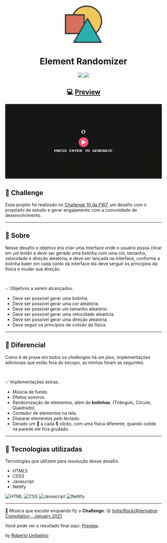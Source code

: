 <p align="center">
  <img alt="Challenge 10 - FW7" width="120" title="Challenge 10 - FW7" src=".github/logo.png" />
</p>

<h1 align="center">Element Randomizer</h1>

<p align="center">
  <a href="https://www.linkedin.com/in/roberto-umbelino-478403151/" alt="LinkedIn">
    <img src="https://img.shields.io/badge/linkedin-%230077B5.svg?&style=for-the-badge&logo=linkedin&logoColor=white" />
  </a>

  <a href="https://www.instagram.com/roberto.ubl/" alt="Instagram">
    <img src="https://img.shields.io/badge/instagram-%23E4405F.svg?&style=for-the-badge&logo=instagram&logoColor=white" />
  </a>
</p>

<h2 align="center">
  💻 <a href="https://element-randomizer.netlify.app/">Preview</a>
</h2>

![Screen](.github/screen.gif)

## 🎯 Challenge

Esse projeto foi realizado no [Challenge 10 da FW7](https://github.com/fw7-solucoes/challenges/tree/master/challenge-10), um desafio com o propósito de estudo e gerar engajamento com a comunidade de desenvolvimento.

---

## 📕 Sobre

Nesse desafio o objetivo era criar uma interface onde o usuário possa clicar em um botão e deve ser gerado uma bolinha com uma cor, tamanho, velocidade e direção aleatória, e deve ser lançada na interface, conforme a bolinha bater em cada canto da interface ela deve serguir os princípios da física e mudar sua direção.

<br/>

✅ Objetivos a serem alcançados.

- Deve ser possível gerar uma bolinha.
- Deve ser possível gerar uma cor aleatória.
- Deve ser possível gerar um tamanho aleatório.
- Deve ser possível gerar uma velocidade aleatória.
- Deve ser possível gerar uma direção aleatória.
- Deve seguir os princípios de colisão da física.

---

## 💪 Diferencial

Como é de praxe em todos os _challenges_ há um _plus_, implementações adicionais que estão fora do escopo, as minhas foram as seguintes.

<br/>

✅ Implementações extras.

- Múscia de fundo.
- Efeitos sonoros.
- Randomização de elementos, além de **bolinhas**. (Triângulo, Círculo, Quadrado).
- Contador de elementos na tela.
- Disparar elementos pelo teclado.
- Gerado um 💩 a cada **5** _clicks_, com uma física diferente, quando colide na parede ele fica grudado.

---

## 🚀 Tecnologias utilizadas

Tecnologias que utilizem para resolução desse desafio.

- HTML5
- CSS3
- Javascript
- Netlify

![HTML](https://img.shields.io/badge/html5%20-%23E34F26.svg?&style=for-the-badge&logo=html5&logoColor=white)
![CSS](https://img.shields.io/badge/css3%20-%231572B6.svg?&style=for-the-badge&logo=css3&logoColor=white)
![Javascript](https://img.shields.io/badge/javascript-%23F7DF1E.svg?&style=for-the-badge&logo=javascript&logoColor=black)
![Netlify](https://img.shields.io/badge/netlify%20-00C7B7.svg?&style=for-the-badge&logo=netlify&logoColor=white)

---

🎵 Música que escutei enquando fiz o **Challenge**: 😜 [Indie/Rock/Alternative Compilation - January 2021
](https://www.youtube.com/watch?v=WJ6UOey1apk)

Você pode ver o resultado final aqui: [Preview](https://element-randomizer.netlify.app/).

by [Roberto Umbelino](https://github.com/robertoumbelino)
